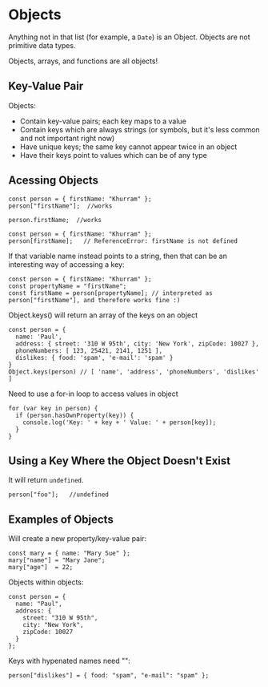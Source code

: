 # Objects

Anything not in that list (for example, a `Date`) is an Object. Objects are not primitive data types.

Objects, arrays, and functions are all objects!

## Key-Value Pair

Objects:

* Contain key-value pairs; each key maps to a value
* Contain keys which are always strings (or symbols, but it's less common and not important right now)
* Have unique keys; the same key cannot appear twice in an object
* Have their keys point to values which can be of any type

## Acessing Objects

```
const person = { firstName: "Khurram" };
person["firstName"];  //works
```

```
person.firstName;  //works
```

```
const person = { firstName: "Khurram" };
person[firstName];   // ReferenceError: firstName is not defined
```

If that variable name instead points to a string, then that can be an interesting way of accessing a key:

```
const person = { firstName: "Khurram" };
const propertyName = "firstName";
const firstName = person[propertyName]; // interpreted as person["firstName"], and therefore works fine :)
```

Object.keys() will return an array of the keys on an object

```
const person = {
  name: 'Paul',
  address: { street: '310 W 95th', city: 'New York', zipCode: 10027 },
  phoneNumbers: [ 123, 25421, 2141, 1251 ],
  dislikes: { food: 'spam', 'e-mail': 'spam' }
}
Object.keys(person) // [ 'name', 'address', 'phoneNumbers', 'dislikes' ]
```

Need to use a for-in loop to access values in object

```
for (var key in person) {
  if (person.hasOwnProperty(key)) {
    console.log('Key: ' + key + ' Value: ' + person[key]);
  }
}
```

## Using a Key Where the Object Doesn't Exist

It will return `undefined`. 

``` 
person["foo"];   //undefined
```

## Examples of Objects

Will create a new property/key-value pair:

```
const mary = { name: "Mary Sue" };
mary["name"] = "Mary Jane";
mary["age"]  = 22;
```

Objects within objects:

```
const person = {
  name: "Paul",
  address: {
    street: "310 W 95th",
    city: "New York",
    zipCode: 10027
  }
};
```
Keys with hypenated names need "":

```
person["dislikes"] = { food: "spam", "e-mail": "spam" };
```